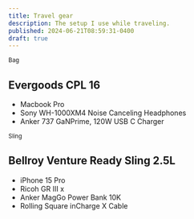 ```yaml
---
title: Travel gear
description: The setup I use while traveling.
published: 2024-06-21T08:59:31-0400
draft: true
---
```


<small>Bag</small>

## Evergoods CPL 16

- Macbook Pro
- Sony WH-1000XM4 Noise Canceling Headphones
- Anker 737 GaNPrime, 120W USB C Charger

<small>Sling</small>

## Bellroy Venture Ready Sling 2.5L

- iPhone 15 Pro
- Ricoh GR III x
- Anker MagGo Power Bank 10K
- Rolling Square inCharge X Cable
